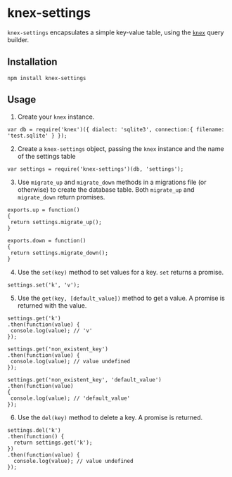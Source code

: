 # knex-settings

`knex-settings` encapsulates a simple key-value table, using the [`knex`](http://knexjs.org) query builder.

## Installation

```
npm install knex-settings
```

## Usage

1. Create your `knex` instance.

 ```
var db = require('knex')({ dialect: 'sqlite3', connection:{ filename: 'test.sqlite' } });
```

2. Create a `knex-settings` object, passing the `knex` instance and the name of the settings table

 ```
var settings = require('knex-settings')(db, 'settings');
```

3. Use `migrate_up` and `migrate_down` methods in a migrations file (or otherwise) to create the database table. Both `migrate_up` and `migrate_down` return promises.

 ```
exports.up = function()
{
  return settings.migrate_up();
}

exports.down = function()
{
  return settings.migrate_down();
}
```

4. Use the `set(key)` method to set values for a key. `set` returns a promise.

 ```
settings.set('k', 'v');
```

5. Use the `get(key, [default_value])` method to get a value. A promise is returned with the value.

 ```
settings.get('k')
.then(function(value) {
  console.log(value); // 'v'
});

settings.get('non_existent_key')
.then(function(value) {
  console.log(value); // value undefined
});

settings.get('non_existent_key', 'default_value')
.then(function(value)
{
  console.log(value); // 'default_value'
});

```

6. Use the `del(key)` method to delete a key. A promise is returned.

```
settings.del('k')
.then(function() {
  return settings.get('k');
})
.then(function(value) {
  console.log(value); // value undefined
});
```

